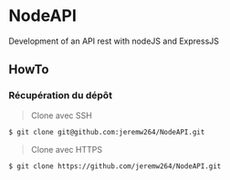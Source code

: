 # NodeAPI
Development of an API rest with nodeJS and ExpressJS

## HowTo

### Récupération du dépôt

> Clone avec SSH

```bash
$ git clone git@github.com:jeremw264/NodeAPI.git
```

> Clone avec HTTPS

```bash
$ git clone https://github.com/jeremw264/NodeAPI.git
```
